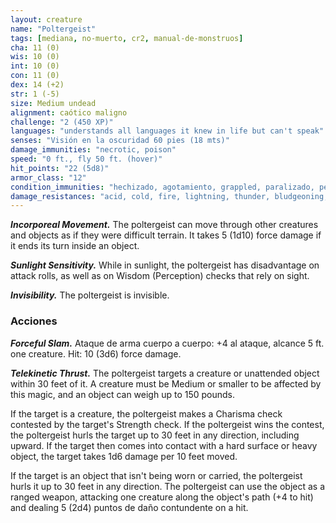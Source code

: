```yaml
---
layout: creature
name: "Poltergeist"
tags: [mediana, no-muerto, cr2, manual-de-monstruos]
cha: 11 (0)
wis: 10 (0)
int: 10 (0)
con: 11 (0)
dex: 14 (+2)
str: 1 (-5)
size: Medium undead
alignment: caótico maligno
challenge: "2 (450 XP)"
languages: "understands all languages it knew in life but can't speak"
senses: "Visión en la oscuridad 60 pies (18 mts)"
damage_immunities: "necrotic, poison"
speed: "0 ft., fly 50 ft. (hover)"
hit_points: "22 (5d8)"
armor_class: "12"
condition_immunities: "hechizado, agotamiento, grappled, paralizado, petrificado, envenenado, prone, restrained, unconscious"
damage_resistances: "acid, cold, fire, lightning, thunder, bludgeoning, piercing, and slashing from nonmagical weapons"
---
```


***Incorporeal Movement.*** The poltergeist can move through other creatures and objects as if they were difficult terrain. It takes 5 (1d10) force damage if it ends its turn inside an object.

***Sunlight Sensitivity.*** While in sunlight, the poltergeist has disadvantage on attack rolls, as well as on Wisdom (Perception) checks that rely on sight.

***Invisibility.*** The poltergeist is invisible.

### Acciones

***Forceful Slam.*** Ataque de arma cuerpo a cuerpo: +4 al ataque, alcance 5 ft. one creature. Hit: 10 (3d6) force damage.

***Telekinetic Thrust.*** The poltergeist targets a creature or unattended object within 30 feet of it. A creature must be Medium or smaller to be affected by this magic, and an object can weigh up to 150 pounds.

If the target is a creature, the poltergeist makes a Charisma check contested by the target's Strength check. If the poltergeist wins the contest, the poltergeist hurls the target up to 30 feet in any direction, including upward. If the target then comes into contact with a hard surface or heavy object, the target takes 1d6 damage per 10 feet moved.

If the target is an object that isn't being worn or carried, the poltergeist hurls it up to 30 feet in any direction. The poltergeist can use the object as a ranged weapon, attacking one creature along the object's path (+4 to hit) and dealing 5 (2d4) puntos de daño contundente on a hit.